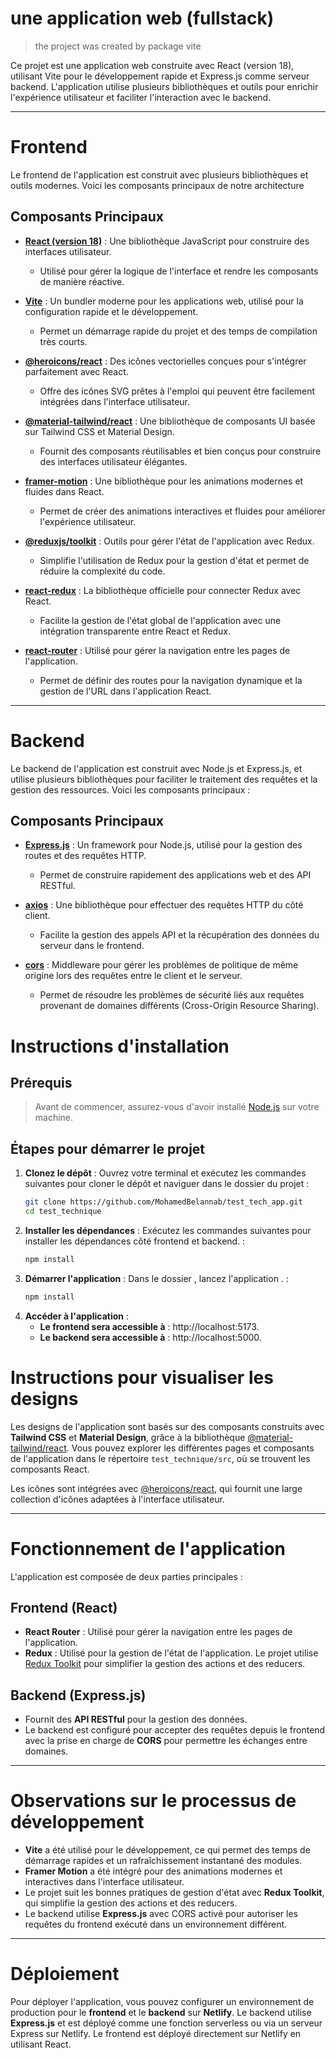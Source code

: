 # une application web (fullstack)

> the project was created by package vite

Ce projet est une application web construite avec React (version 18), utilisant Vite pour le développement rapide et Express.js comme serveur backend. L'application utilise plusieurs bibliothèques et outils pour enrichir l'expérience utilisateur et faciliter l'interaction avec le backend.

---
# Frontend

Le frontend de l'application est construit avec plusieurs bibliothèques et outils modernes. Voici les composants principaux de notre architecture 

## Composants Principaux

- **[React (version 18)](https://reactjs.org/)** : Une bibliothèque JavaScript pour construire des interfaces utilisateur.
  - Utilisé pour gérer la logique de l'interface et rendre les composants de manière réactive.
  
- **[Vite](https://vitejs.dev/)** : Un bundler moderne pour les applications web, utilisé pour la configuration rapide et le développement.
  - Permet un démarrage rapide du projet et des temps de compilation très courts.

- **[@heroicons/react](https://heroicons.com/)** : Des icônes vectorielles conçues pour s'intégrer parfaitement avec React.
  - Offre des icônes SVG prêtes à l'emploi qui peuvent être facilement intégrées dans l'interface utilisateur.

- **[@material-tailwind/react](https://github.com/creativetimofficial/material-tailwind)** : Une bibliothèque de composants UI basée sur Tailwind CSS et Material Design.
  - Fournit des composants réutilisables et bien conçus pour construire des interfaces utilisateur élégantes.

- **[framer-motion](https://www.framer.com/motion/)** : Une bibliothèque pour les animations modernes et fluides dans React.
  - Permet de créer des animations interactives et fluides pour améliorer l'expérience utilisateur.

- **[@reduxjs/toolkit](https://redux-toolkit.js.org/)** : Outils pour gérer l'état de l'application avec Redux.
  - Simplifie l'utilisation de Redux pour la gestion d'état et permet de réduire la complexité du code.

- **[react-redux](https://react-redux.js.org/)** : La bibliothèque officielle pour connecter Redux avec React.
  - Facilite la gestion de l'état global de l'application avec une intégration transparente entre React et Redux.

- **[react-router](https://reactrouter.com/)** : Utilisé pour gérer la navigation entre les pages de l'application.
  - Permet de définir des routes pour la navigation dynamique et la gestion de l'URL dans l'application React.
 ---   
# Backend

Le backend de l'application est construit avec Node.js et Express.js, et utilise plusieurs bibliothèques pour faciliter le traitement des requêtes et la gestion des ressources. Voici les composants principaux :

## Composants Principaux

- **[Express.js](https://expressjs.com/)** : Un framework pour Node.js, utilisé pour la gestion des routes et des requêtes HTTP.
  - Permet de construire rapidement des applications web et des API RESTful.

- **[axios](https://axios-http.com/)** : Une bibliothèque pour effectuer des requêtes HTTP du côté client.
  - Facilite la gestion des appels API et la récupération des données du serveur dans le frontend.

- **[cors](https://www.npmjs.com/package/cors)** : Middleware pour gérer les problèmes de politique de même origine lors des requêtes entre le client et le serveur.
  - Permet de résoudre les problèmes de sécurité liés aux requêtes provenant de domaines différents (Cross-Origin Resource Sharing).

# Instructions d'installation

## Prérequis
> Avant de commencer, assurez-vous d'avoir installé [Node.js](https://nodejs.org/) sur votre machine.
## Étapes pour démarrer le projet

1. **Clonez le dépôt** :
   Ouvrez votre terminal et exécutez les commandes suivantes pour cloner le dépôt et naviguer dans le dossier du projet :
   ```bash
   git clone https://github.com/MohamedBelannab/test_tech_app.git
   cd test_technique
   ```
 2. **Installer les dépendances** :
    Exécutez les commandes suivantes pour installer les dépendances côté frontend et backend. :
     ```bash
     npm install
     ```
 3. **Démarrer l'application** :
    Dans le dossier , lancez l'application . :
     ```bash
     npm install
     ```
  4. **Accéder à l'application** :
     - **Le frontend sera accessible à** : http://localhost:5173.
     - **Le backend sera accessible à** : http://localhost:5000.
# Instructions pour visualiser les designs

Les designs de l'application sont basés sur des composants construits avec **Tailwind CSS** et **Material Design**, grâce à la bibliothèque [@material-tailwind/react](https://github.com/creativetimofficial/material-tailwind). Vous pouvez explorer les différentes pages et composants de l'application dans le répertoire `test_technique/src`, où se trouvent les composants React.

Les icônes sont intégrées avec [@heroicons/react](https://heroicons.com/), qui fournit une large collection d'icônes adaptées à l'interface utilisateur.

---

# Fonctionnement de l'application

L'application est composée de deux parties principales :

## Frontend (React)
- **React Router** : Utilisé pour gérer la navigation entre les pages de l'application.
- **Redux** : Utilisé pour la gestion de l'état de l'application. Le projet utilise [Redux Toolkit](https://redux-toolkit.js.org/) pour simplifier la gestion des actions et des reducers.

## Backend (Express.js)
- Fournit des **API RESTful** pour la gestion des données.
- Le backend est configuré pour accepter des requêtes depuis le frontend avec la prise en charge de **CORS** pour permettre les échanges entre domaines.

---
# Observations sur le processus de développement

- **Vite** a été utilisé pour le développement, ce qui permet des temps de démarrage rapides et un rafraîchissement instantané des modules.
- **Framer Motion** a été intégré pour des animations modernes et interactives dans l'interface utilisateur.
- Le projet suit les bonnes pratiques de gestion d'état avec **Redux Toolkit**, qui simplifie la gestion des actions et des reducers.
- Le backend utilise **Express.js** avec CORS activé pour autoriser les requêtes du frontend exécuté dans un environnement différent.

---

# Déploiement

Pour déployer l'application, vous pouvez configurer un environnement de production pour le **frontend** et le **backend** sur **Netlify**. Le backend utilise **Express.js** et est déployé comme une fonction serverless ou via un serveur Express sur Netlify. Le frontend est déployé directement sur Netlify en utilisant React.

